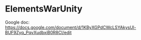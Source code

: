 # ElementsWarUnity

Google doc: https://docs.google.com/document/d/1KByXGPdCWcLSYAkysUl-BUF9Zyq_PqvXudbxiB0R8CI/edit
